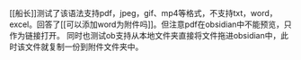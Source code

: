 [[船长]]测试了该语法支持pdf，jpeg，gif、mp4等格式，不支持txt，word，excel。回答了[[可以添加word为附件吗]]。但注意pdf在obsidian中不能预览，只作为链接打开。
同时也测试ob支持从本地文件夹直接将文件拖进obsidian中，此时该文件就复制一份到附件文件夹中。